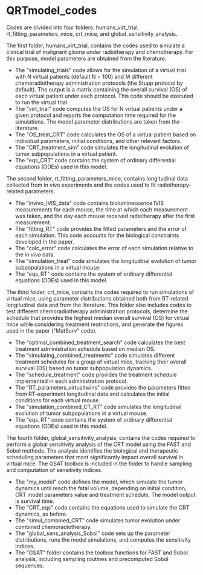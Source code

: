 # QRTmodel_codes

Codes are divided into four folders: humans_virt_trial, rt_fitting_parameters_mice, crt_mice, and global_sensitivity_analysis. 

The first folder, humans_virt_trial, contains the codes used to simulate a clinical trial of malignant glioma under radiotherapy and chemotherapy. For this purpose, model parameters are obtained from the literature.
  - The "simulating_trials" code allows for the simulation of a virtual trial with N virtual patients (default N = 100) and M different chemoradiotherapy administration protocols (the Stupp protocol by default). The output is a matrix containing the overall survival (OS) of each virtual patient under each protocol. This code should be executed to run the virtual trial.
  - The "virt_trial" code computes the OS for N virtual patients under a given protocol and reports the computation time required for the simulations. The model parameter distributions are taken from the literature.
  - The "OS_treat_CRT" code calculates the OS of a virtual patient based on individual parameters, initial conditions, and other relevant factors.
  - The "CRT_treatment_sim" code simulates the longitudinal evolution of tumor subpopulations in a virtual patient.
  - The "eqs_CRT" code contains the system of ordinary differential equations (ODEs) used in this model.

The second folder, rt_fitting_parameters_mice, contains longitudinal data collected from in vivo experiments and the codes used to fit radiotherapy-related parameters.
  - The "invivo_IVIS_data" code contains bioluminescence IVIS measurements for each mouse, the time at which each measurement was taken, and the day each mouse received radiotherapy after the first measurement.
  - The "fitting_RT" code provides the fitted parameters and the error of each simulation. This code accounts for the biological constraints developed in the paper.
  - The "calc_error" code calculates the error of each simulation relative to the _in vivo_ data.
  - The "simulation_treat"  code simulates the longitudinal evolution of tumor subpopulations in a virtual mouse.
  - The "eqs_RT" code contains the system of ordinary differential equations (ODEs) used in this model.

The third folder, crt_mice, contains the codes required to run simulations of virtual mice, using parameter distributions obtained both from RT-related longitudinal data and from the literature. This folder also includes codes to test different chemoradiotherapy administration protocols, determine the schedule that provides the highest median overall survival (OS) for virtual mice while considering treatment restrictions, and generate the figures used in the paper ("MatSurv" code).
  - The "optimal_combined_treatment_search" code calculates the best treatment administration schedule based on median OS.
  - The "simulating_combined_treatments" code simulates different treatment schedules for a group of virtual mice, tracking their overall survival (OS) based on tumor subpopulation dynamics.
  - The "schedule_treatment" code provides the treatment schedule implemented in each administration protocol.
  - The "RT_parameters_virtualtwins" code provides the parameters fitted from RT-experiment longitudinal data and calculates the initial conditions for each virtual mouse.
  - The "simulation_combined_CT_RT" code simulates the longitudinal evolution of tumor subpopulations in a virtual mouse.
  - The "eqs_RT" code contains the system of ordinary differential equations (ODEs) used in this model.
    
The fourth folder, global_sensitivity_analysis, contains the codes required to perform a global sensitivity analysis of the CRT model using the FAST and Sobol methods. The analysis identifies the biological and therapeutic scheduling parameters that most significantly impact overall survival in virtual mice. The GSAT toolbox is included in the folder to handle sampling and computation of sensitivity indices.
  - The "my_model" code defines the model, which simulate the tumor dynamics until reach the fatal volume, depending on initial condition, CRT model parameters value and treatment schedule. The model output is survival time.
  - The "CRT_eqs" code contains the equations used to simulate the CRT dynamics, as before.
  - The "simul_combined_CRT" code simulates tumor evolution under combined chemoradiotherapy.
  - The "global_sens_analysis_Sobol" code sets up the parameter distributions, runs the model simulations, and computes the sensitivity indices.
  - The "GSAT" folder contains the toolbox functions for FAST and Sobol analysis, including sampling routines and precomputed Sobol sequences.




